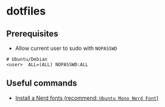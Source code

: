 # dotfiles

## Prerequisites
- Allow current user to sudo with `NOPASSWD`
```text
# Ubuntu/Debian
<user>  ALL=(ALL) NOPASSWD:ALL
```

## Useful commands
- [Install a Nerd fonts (recommend: `Ubuntu Mono Nerd Font`)](https://gist.github.com/matthewjberger/7dd7e079f282f8138a9dc3b045ebefa0)

